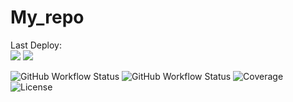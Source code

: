# My_repo

Last Deploy:<br>
<img src="https://github.com/SergeyKirakosyan/My_repo/actions/workflows/deploy.yml/badge.svg?branch=master"> <a href="https://opensource.org/licenses/MIT"><img src="https://img.shields.io/badge/License-MIT-yellow.svg"></a>

![GitHub Workflow Status](https://github.com/SergeyKirakosyan/My_repo/actions/workflows/deploy.yml/badge.svg)
![GitHub Workflow Status](https://img.shields.io/github.com/SergeyKirakosyan/My_repo/actions/workflows/deploy.yml)
![Coverage](https://img.shields.io/codecov/c/github.com/SergeyKirakosyan/My_repo)
![License](https://img.shields.io/github.com/SergeyKirakosyan/My_repo)
